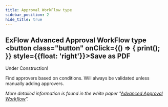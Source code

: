 ```yaml
---
title: Approval WorkFlow type
sidebar_position: 2
hide_title: true
---
```

## ExFlow Advanced Approval WorkFlow type <button class="button" onClick={() => { print(); }} style={{float: 'right'}}>Save as PDF</button>

Under Construction!

Find approvers based on conditions. Will always be validated unless manually adding approvers.

*More detailed information is found in the white paper "[Advanced Approval Workflow](https://support.signupsoftware.com/knowledgebase/article/KA-01088)".*